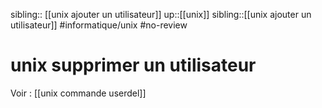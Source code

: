 sibling:: [[unix ajouter un utilisateur]]
up::[[unix]]
sibling::[[unix ajouter un utilisateur]]
#informatique/unix #no-review 
# unix supprimer un utilisateur

Voir : [[unix commande userdel]]